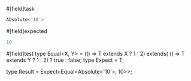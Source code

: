 #[field]task
```ts
Absolute<'10'>
```

#[field]expected
```ts
10
```

#[field]test
type Equal<X, Y> = (<T>() => T extends X ? 1 : 2) extends(
    <T>() => T extends Y ? 1 : 2) ? true : false;
type Expect<T extends true> = T;

type Result = Expect<Equal<Absolute<'10'>, 10>>;